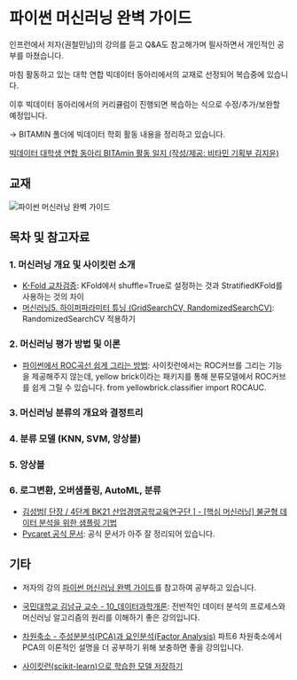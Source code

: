 # 파이썬 머신러닝 완벽 가이드

인프런에서 저자(권철민님)의 강의를 듣고 Q&A도 참고해가며 필사하면서 개인적인 공부를 마쳤습니다.

마침 활동하고 있는 대학 연합 빅데이터 동아리에서의 교재로 선정되어 복습중에 있습니다.

이후 빅데이터 동아리에서의 커리큘럼이 진행되면 복습하는 식으로 수정/추가/보완할 예정입니다.

-> BITAMIN 폴더에 빅데이터 학회 활동 내용을 정리하고 있습니다.

[빅데이터 대학생 연합 동아리 BITAmin 활동 일지 (작성/제공: 비타민 기획부 김지윤)](https://cafe.naver.com/bitamin123/1685)

## 교재
![파이썬 머신러닝 완벽 가이드](https://user-images.githubusercontent.com/69614150/90767474-3f64f780-e328-11ea-8dc0-74147960f328.jpg)

## 목차 및 참고자료
### 1. 머신러닝 개요 및 사이킷런 소개
- [K-Fold 교차검증](https://velog.io/@skyepodium/K-Fold-%EA%B5%90%EC%B0%A8%EA%B2%80%EC%A6%9D): KFold에서 shuffle=True로 설정하는 것과 StratifiedKFold를 사용하는 것의 차이
- [머신러닝5. 하이퍼파라미터 튜닝 (GridSearchCV, RandomizedSearchCV)](https://blog.naver.com/dalgoon02121/222103377185): RandomizedSearchCV 적용하기

### 2. 머신러닝 평가 방법 및 이론
- [파이썬에서 ROC곡선 쉽게 그리는 방법](https://www.scikit-yb.org/en/latest/api/classifier/rocauc.html): 사이킷런에서는 ROC커브를 그리는 기능을 제공해주지 않는데, yellow brick이라는 패키지를 통해 분류모델에서 ROC커브를 쉽게 그릴 수 있습니다. from yellowbrick.classifier import ROCAUC.

### 3. 머신러닝 분류의 개요와 결정트리

### 4. 분류 모델 (KNN, SVM, 앙상블)

### 5. 앙상블

### 6. 로그변환, 오버샘플링, AutoML, 분류 
- [김성범[ 단장 / 4단계 BK21 산업경영공학교육연구단 ] - [핵심 머신러닝] 불균형 데이터 분석을 위한 샘플링 기법](https://www.youtube.com/watch?v=Vhwz228VrIk)
- [Pycaret 공식 문서](https://pycaret.readthedocs.io/en/latest/index.html#): 공식 문서가 아주 잘 정리되어 있습니다.

## 기타
- 저자의 강의 [파이썬 머신러닝 완벽 가이드](https://www.inflearn.com/course/%ED%8C%8C%EC%9D%B4%EC%8D%AC-%EB%A8%B8%EC%8B%A0%EB%9F%AC%EB%8B%9D-%EC%99%84%EB%B2%BD%EA%B0%80%EC%9D%B4%EB%93%9C)를 참고하여 공부하고 있습니다.

- [국민대학교 김남규 교수 - 10_데이터과학개론](https://www.youtube.com/playlist?list=PLg_wJlcMiuKvNOT6H0dWEDmMHtfiC8yru): 전반적인 데이터 분석의 프로세스와 머신러닝 알고리즘의 원리를 이해하기 좋은 강의입니다.

- [차원축소 - 주성분분석(PCA)과 요인분석(Factor Analysis)](https://www.youtube.com/playlist?list=PLalb9l0_6WAqC_ytofaE-Q4SPsqgT3EmJ) 파트6 차원축소에서 PCA의 이론적인 설명을 더 공부하기 위해 보충하면 좋을 강의입니다.

- [사이킷런(scikit-learn)으로 학습한 모델 저장하기](https://gaussian37.github.io/ml-sklearn-saving-model/)

